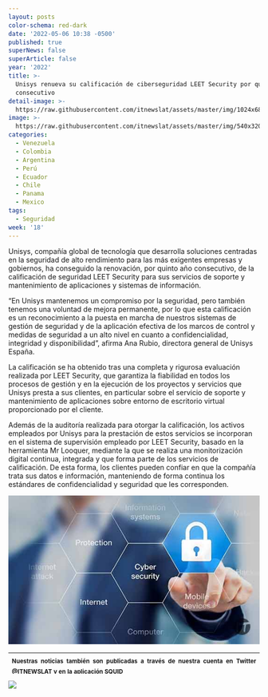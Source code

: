 ```yaml
---
layout: posts
color-schema: red-dark
date: '2022-05-06 10:38 -0500'
published: true
superNews: false
superArticle: false
year: '2022'
title: >-
  Unisys renueva su calificación de ciberseguridad LEET Security por quinto año
  consecutivo
detail-image: >-
  https://raw.githubusercontent.com/itnewslat/assets/master/img/1024x680/Ciber-seguridad-g.jpg
image: >-
  https://raw.githubusercontent.com/itnewslat/assets/master/img/540x320/Ciber-seguridad-p.jpg
categories:
  - Venezuela
  - Colombia
  - Argentina
  - Perú
  - Ecuador
  - Chile
  - Panama
  - Mexico
tags:
  - Seguridad
week: '18'
---
```

Unisys, compañía global de tecnología que desarrolla soluciones centradas en la seguridad de alto rendimiento para las más exigentes empresas y gobiernos, ha conseguido la renovación, por quinto año consecutivo, de la calificación de seguridad  LEET Security para sus servicios de soporte y mantenimiento de aplicaciones y sistemas de información.
 
“En Unisys mantenemos un compromiso por la seguridad, pero también tenemos una voluntad de mejora permanente, por lo que esta calificación es un reconocimiento a la puesta en marcha de nuestros sistemas de gestión de seguridad y de la aplicación efectiva de los marcos de control y medidas de seguridad a un alto nivel en cuanto a confidencialidad, integridad y disponibilidad”, afirma Ana Rubio, directora general de Unisys España.
 
La calificación se ha obtenido tras una completa y rigurosa evaluación realizada por LEET Security, que garantiza la fiabilidad en todos los procesos de gestión y en la ejecución de los proyectos y servicios que Unisys presta a sus clientes, en particular sobre el servicio de soporte y mantenimiento de aplicaciones sobre entorno de escritorio virtual proporcionado por el cliente.
 
Además de la auditoría realizada para otorgar la calificación, los activos empleados por Unisys para la prestación de estos servicios se incorporan en el sistema de supervisión empleado por LEET Security, basado en la herramienta Mr Looquer, mediante la que se realiza una monitorización digital continua, integrada y que forma parte de los servicios de calificación. De esta forma, los clientes pueden confiar en que la compañía trata sus datos e información, manteniendo de forma continua los estándares de confidencialidad y seguridad que les corresponden.
 
 ![](https://raw.githubusercontent.com/itnewslat/assets/master/img/540x320/Ciber-seguridad-p.jpg)
 
 <table style="height: 42px;" width="569">
<tbody>
<tr>
<td style="text-align: justify;"><sub><strong>Nuestras noticias también son publicadas a través de nuestra cuenta en Twitter <a href="https://twitter.com/itnewslat?lang=es">@ITNEWSLAT</a> y en la aplicación <a href="https://squidapp.co/en/">SQUID</a></strong></sub></td>
</tr>
</tbody>
</table>

<img src="https://tracker.metricool.com/c3po.jpg?hash=56f88a41e39ab42c063cc51676587a04"/>